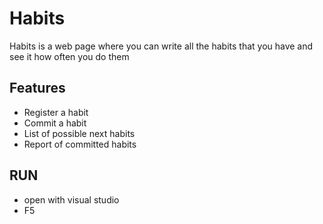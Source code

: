 ﻿# Habits
Habits is a web page where you can write all the habits that you have and see it how often you do them

## Features
* Register a habit
* Commit a habit
* List of possible next habits
* Report of committed habits

## RUN
* open with visual studio
* F5